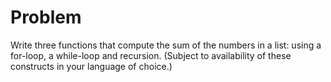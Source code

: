 # Problem

Write three functions that compute the sum of the numbers in a list: using a for-loop, a while-loop and recursion. (Subject to availability of these constructs in your language of choice.)